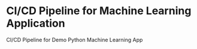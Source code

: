 # CI/CD Pipeline for Machine Learning Application
CI/CD Pipeline for Demo Python Machine Learning App
